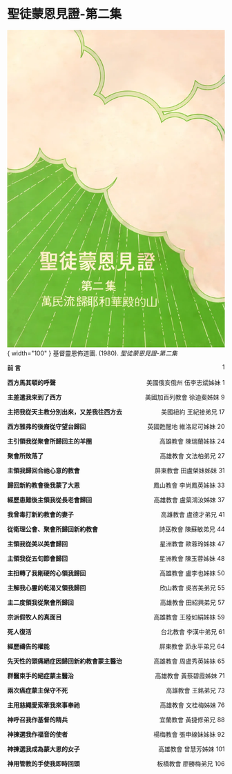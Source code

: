 # 聖徒蒙恩見證-第二集
![](../images/cover/聖徒蒙恩見證-第二集.webp){ width="100" }
基督靈恩佈道團. (1980). *聖徒蒙恩見證-第二集*

**前 言** <span style="float: right;">1</span>

**西方馬其頓的呼聲** <span style="float: right;">美國俄亥俄州 伍李志斌姊妹 1</span>

**主差遣我來到了西方** <span style="float: right;">美國加百列教會 徐迪斐姊妹 9</span>

**主把我從天主教分別出來，又差我往西方去** <span style="float: right;">美國紐約 王紀接弟兄 17</span>

**西方雅弗的後裔從守望台歸回** <span style="float: right;">英國甦醒地 維洛尼可姊妹 20</span>

**主引領我從聚會所歸回主的羊圈** <span style="float: right;">高雄教會 陳瑞蘭姊妹 24</span>

**聚會所敗落了** <span style="float: right;">高雄教會 文法柏弟兄 27</span>

**主領我歸回合祂心意的教會** <span style="float: right;">屏東教會 田盧榮妹姊妹 31</span>

**歸回新約教會後我蒙了大恩** <span style="float: right;">鳳山教會 李尚鳳英姊妹 33</span>

**經歷患難後主領我從長老會歸回** <span style="float: right;">高雄教會 盧葉鴻汝姊妹 37</span>

**我曾毒打新約教會的妻子** <span style="float: right;">高雄教會 盧德才弟兄 41</span>

**從衛理公會、聚會所歸回新約教會** <span style="float: right;">詩巫教會 陳蘇敏弟兄 44</span>

**主領我從美以美會歸回** <span style="float: right;">星洲教會 歐蓉玲姊妹 47</span>

**主領我從五旬節會歸回** <span style="float: right;">星洲教會 陳玉蓉姊妹 48</span>

**主扭轉了我剛硬的心領我歸回** <span style="float: right;">高雄教會 盧李也姊妹 50</span>

**主解我心靈的乾渴又領我歸回** <span style="float: right;">欣山教會 吳峇美弟兄 55</span>

**主二度領我從聚會所歸回** <span style="float: right;">高雄教會 田紹興弟兄 57</span>

**宗派假牧人的真面目** <span style="float: right;">高雄教會 王陸如絹姊妹 59</span>

**死人復活** <span style="float: right;">台北教會 李漢中弟兄 61</span>

**經歷禱告的權能** <span style="float: right;">屏東教會 茆永平弟兄 64</span>

**先天性的頭痛絕症因歸回新約教會蒙主醫治** <span style="float: right;">高雄教會 周盧秀英姊妹 65</span>

**群醫束手的絕症蒙主醫治** <span style="float: right;">高雄教會 黃蔡碧霞姊妹 71</span>

**兩次癌症蒙主保守不死** <span style="float: right;">高雄教會 王銘弟兄 73</span>

**主用慈繩愛索牽我來事奉祂** <span style="float: right;">高雄教會 文桂梅姊妹 76</span>

**神呼召我作基督的精兵** <span style="float: right;">宜蘭教會 黃捷修弟兄 88</span>

**神揀選我作福音的使者** <span style="float: right;">楊梅教會 張申線妹姊妹 92</span>

**神揀選我成為蒙大恩的女子** <span style="float: right;">高雄教會 曾慧芳姊妹 101</span>

**神用管教的手使我即時回頭** <span style="float: right;">板橋教會 廖勝梅弟兄 106</span>
